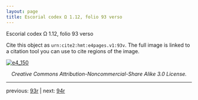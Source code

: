 ```yaml
---
layout: page
title: Escorial codex Ω 1.12, folio 93 verso
---
```


Escorial codex Ω 1.12, folio 93 verso

Cite this object as `urn:cite2:hmt:e4pages.v1:93v`.  The full image is linked to a citation tool you can use to cite regions of the image.

[![e4_150](http://www.homermultitext.org/iipsrv?IIIF=/project/homer/pyramidal/deepzoom/hmt/e4img/2017a/e4_150.tif/full/800,/0/default.jpg)](http://www.homermultitext.org/ict2/?urn=urn:cite2:hmt:e4img.2017a:e4_150) 

<p style="text-align: center; font-style: italic;">Creative Commons Attribution-Noncommercial-Share Alike 3.0 License.</p>

---

previous: [93r](../93r/) | next: [94r](../94r/)